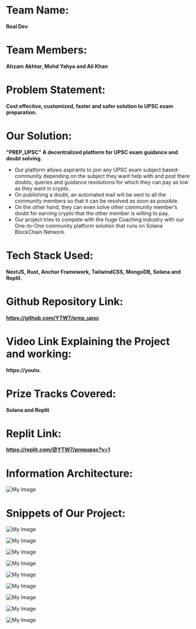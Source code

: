 # Team Name: 
**Real Dev**
# Team Members: 
**Ahzam Akhtar, Mohd Yahya and Ali Khan**
# Problem Statement: 
**Cost effective, customized, faster and safer solution to UPSC exam preparation.**
# Our Solution: 
**"PREP_UPSC" A decentralized platform for UPSC exam guidance and doubt solving.**
* Our platform allows aspirants to join any UPSC exam subject based-community depending on the subject they want help with and post there doubts, queries and guidance resolutions for which they can pay as low as they want in crypto.
* On publishing a doubt, an automated mail will be sent to all the community members so that it can be resolved as soon as possible.
* On the other hand, they can even solve other community member’s doubt for earning crypto that the other member is willing to pay. 
* Our project tries to compete with the huge Coaching Industry with our One-to-One community platform solution that runs on Solana BlockChain Network.
# Tech Stack Used: 
**NextJS, Rust, Anchor Framework, TailwindCSS, MongoDB, Solana and Replit.**
# Github Repository Link:
**https://github.com/YTW7/prep_upsc**
# Video Link Explaining the Project and working: 
**https://youtu.**
# Prize Tracks Covered: 
**Solana and Replit**
# Replit Link:
**https://replit.com/@YTW7/prepupsc?v=1**
# Information Architecture:
![My Image](FRONT-END/project_images/img_arch.JPG)

# Snippets of Our Project:
![My Image](FRONT-END/project_images/image1.png)

![My Image](FRONT-END/project_images/one.png)

![My Image](FRONT-END/project_images/two.png)

![My Image](FRONT-END/project_images/three.png)

![My Image](FRONT-END/project_images/four.png)

![My Image](FRONT-END/project_images/five.png)

![My Image](FRONT-END/project_images/six.png)

![My Image](FRONT-END/project_images/seven.png)

![My Image](FRONT-END/project_images/eight.png)

